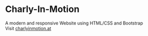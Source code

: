 # Charly-In-Motion
A modern and responsive Website using HTML/CSS and Bootstrap<br>
Visit [charlyinmotion.at](https://charlyinmotion.at/)

